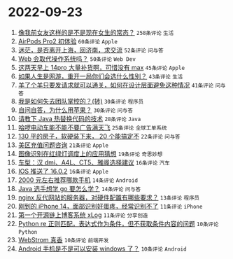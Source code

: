 # 2022-09-23

1. [像我前女友这样的是不是现在女生的常态？](https://www.v2ex.com/t/882353) `258条评论` `生活`
1. [AirPods Pro2 初体验](https://www.v2ex.com/t/882311) `60条评论` `Apple`
1. [迷茫，是否离开上海，回济南，求交流](https://www.v2ex.com/t/882291) `52条评论` `问与答`
1. [Web 会取代操作系统吗？](https://www.v2ex.com/t/882341) `50条评论` `Web Dev`
1. [这两天早上 14pro 大量补货啊，可惜没有 max](https://www.v2ex.com/t/882284) `45条评论` `Apple`
1. [如果人生是网游，重开一局你们会选什么性别？](https://www.v2ex.com/t/882380) `43条评论` `生活`
1. [羊了个羊只要发请求就可以通关，如何在设计层面避免这种情况](https://www.v2ex.com/t/882304) `41条评论` `问与答`
1. [我是如何失去团队掌控的？(转)](https://www.v2ex.com/t/882400) `30条评论` `程序员`
1. [自问自答，为什么用苹果？](https://www.v2ex.com/t/882376) `30条评论` `问与答`
1. [请教下 Java 热替换代码的技术](https://www.v2ex.com/t/882334) `28条评论` `Java`
1. [哈啰电动车能不能不要广告满天飞](https://www.v2ex.com/t/882292) `25条评论` `全球工单系统`
1. [130 平的房子，软硬装下来， 20 个能搞定不](https://www.v2ex.com/t/882395) `22条评论` `问与答`
1. [美区充值问题咨询](https://www.v2ex.com/t/882301) `21条评论` `Apple`
1. [图像识别在红绿灯调度上的应用猜想](https://www.v2ex.com/t/882288) `19条评论` `奇思妙想`
1. [车型：汉 dmi、A4L、CT5、雅阁选择建议](https://www.v2ex.com/t/882331) `16条评论` `汽车`
1. [IOS 推送了 16.0.2](https://www.v2ex.com/t/882299) `16条评论` `Apple`
1. [2000 元左右推荐哪款手机](https://www.v2ex.com/t/882307) `14条评论` `Android`
1. [Java 选手想学 go 要怎么学？](https://www.v2ex.com/t/882285) `14条评论` `问与答`
1. [nginx 反代网站的服务器，对硬件配置有哪些要求？](https://www.v2ex.com/t/882289) `13条评论` `程序员`
1. [刚到的 iPhone 14，面部识别好蛋疼，经常识别不了](https://www.v2ex.com/t/882366) `11条评论` `iPhone`
1. [第一个开源链上博客系统 xLog](https://www.v2ex.com/t/882349) `11条评论` `分享创造`
1. [Python re 正则匹配，表达式作为条件，但不获取条件内容的问题](https://www.v2ex.com/t/882385) `10条评论` `Python`
1. [WebStrom 真香](https://www.v2ex.com/t/882337) `10条评论` `前端开发`
1. [Android 手机是不是可以安装 windows 了？](https://www.v2ex.com/t/882336) `10条评论` `Android`
